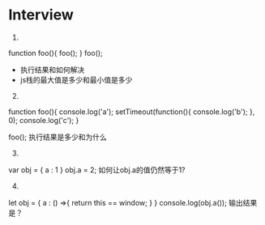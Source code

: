 # Interview #

1. 
function foo(){
    foo();
}
foo();
* 执行结果和如何解决
* js栈的最大值是多少和最小值是多少

2. 
function foo(){
    console.log('a');
    setTimeout(function(){
        console.log('b');
    }, 0);
    console.log('c');
}

foo();
执行结果是多少和为什么

3.
var obj = {
    a : 1
}
obj.a = 2;
如何让obj.a的值仍然等于1?

4.

let obj = {
    a : () =>{
        return this == window;
    }
}
console.log(obj.a());
输出结果是？